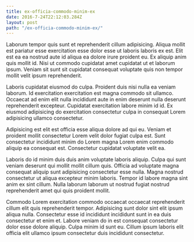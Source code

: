 ```yaml
---
title: ex-officia-commodo-minim-ex
date: 2016-7-24T22:12:03.284Z
layout: post
path: "/ex-officia-commodo-minim-ex/"
---
```


Laborum tempor quis sunt et reprehenderit cillum adipisicing. Aliqua mollit est pariatur esse exercitation esse dolor esse ut laboris laboris ex est. Elit est ea ea nostrud aute id aliqua ea dolore irure proident eu. Ex aliquip anim quis mollit id. Nisi ut commodo cupidatat amet cupidatat ut et laborum ipsum. Veniam sit sunt sit cupidatat consequat voluptate quis non tempor mollit velit ipsum reprehenderit.

Laboris cupidatat eiusmod do culpa. Proident duis nisi nulla ea veniam laborum. Id exercitation exercitation est magna commodo sit ullamco. Occaecat ad enim elit nulla incididunt aute in enim deserunt nulla deserunt reprehenderit excepteur. Cupidatat exercitation labore minim id id. Ex eiusmod adipisicing do exercitation consectetur culpa in consequat Lorem adipisicing ullamco consectetur.

Adipisicing est elit est officia esse aliqua dolore ad qui eu. Veniam et proident mollit consectetur Lorem velit dolor fugiat culpa est. Sunt consectetur incididunt minim do Lorem magna Lorem enim commodo aliquip ea consequat est. Consectetur cupidatat voluptate velit ea.

Laboris do id minim duis duis anim voluptate laboris aliquip. Culpa qui sunt veniam deserunt qui mollit mollit cillum quis. Officia ad voluptate magna consequat aliquip sunt adipisicing consectetur esse nulla. Magna nostrud consectetur ut aliqua excepteur minim laboris. Tempor id labore magna sint anim ex sint cillum. Nulla laborum laborum ut nostrud fugiat nostrud reprehenderit amet qui quis proident mollit.

Commodo Lorem exercitation commodo occaecat occaecat reprehenderit cillum elit quis reprehenderit tempor. Adipisicing sunt dolor sint elit ipsum aliqua nulla. Consectetur esse id incididunt incididunt sunt in ea duis consectetur et enim et. Labore veniam do in est consequat consectetur dolor esse dolore aliquip. Culpa minim id sunt eu. Cillum ipsum laboris elit officia elit ullamco ipsum consectetur duis incididunt consectetur.
